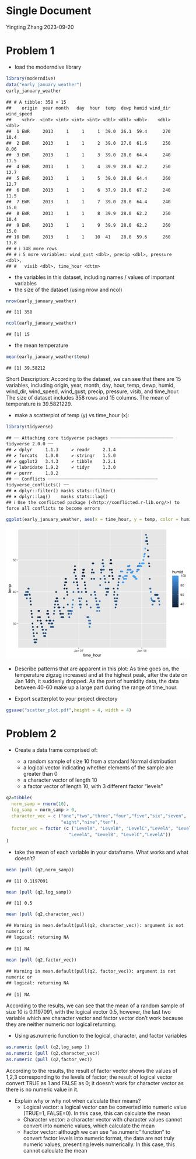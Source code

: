 Single Document
================
Yingting Zhang
2023-09-20

# Problem 1

- load the moderndive library

``` r
library(moderndive)
data("early_january_weather")
early_january_weather
```

    ## # A tibble: 358 × 15
    ##    origin  year month   day  hour  temp  dewp humid wind_dir wind_speed
    ##    <chr>  <int> <int> <int> <int> <dbl> <dbl> <dbl>    <dbl>      <dbl>
    ##  1 EWR     2013     1     1     1  39.0  26.1  59.4      270      10.4 
    ##  2 EWR     2013     1     1     2  39.0  27.0  61.6      250       8.06
    ##  3 EWR     2013     1     1     3  39.0  28.0  64.4      240      11.5 
    ##  4 EWR     2013     1     1     4  39.9  28.0  62.2      250      12.7 
    ##  5 EWR     2013     1     1     5  39.0  28.0  64.4      260      12.7 
    ##  6 EWR     2013     1     1     6  37.9  28.0  67.2      240      11.5 
    ##  7 EWR     2013     1     1     7  39.0  28.0  64.4      240      15.0 
    ##  8 EWR     2013     1     1     8  39.9  28.0  62.2      250      10.4 
    ##  9 EWR     2013     1     1     9  39.9  28.0  62.2      260      15.0 
    ## 10 EWR     2013     1     1    10  41    28.0  59.6      260      13.8 
    ## # ℹ 348 more rows
    ## # ℹ 5 more variables: wind_gust <dbl>, precip <dbl>, pressure <dbl>,
    ## #   visib <dbl>, time_hour <dttm>

- the variables in this dataset, including names / values of important
  variables
- the size of the dataset (using nrow and ncol)

``` r
nrow(early_january_weather)
```

    ## [1] 358

``` r
ncol(early_january_weather)
```

    ## [1] 15

- the mean temperature

``` r
mean(early_january_weather$temp)
```

    ## [1] 39.58212

Short Description: According to the dataset, we can see that there are
15 variables, including origin, year, month, day, hour, temp, dewp,
humid, wind_dir, wind_speed, wind_gust, precip, pressure, visib, and
time_hour. The size of dataset includes 358 rows and 15 columns. The
mean of temperature is 39.5821229.

- make a scatterplot of temp (y) vs time_hour (x):

``` r
library(tidyverse)
```

    ## ── Attaching core tidyverse packages ──────────────────────── tidyverse 2.0.0 ──
    ## ✔ dplyr     1.1.3     ✔ readr     2.1.4
    ## ✔ forcats   1.0.0     ✔ stringr   1.5.0
    ## ✔ ggplot2   3.4.3     ✔ tibble    3.2.1
    ## ✔ lubridate 1.9.2     ✔ tidyr     1.3.0
    ## ✔ purrr     1.0.2     
    ## ── Conflicts ────────────────────────────────────────── tidyverse_conflicts() ──
    ## ✖ dplyr::filter() masks stats::filter()
    ## ✖ dplyr::lag()    masks stats::lag()
    ## ℹ Use the conflicted package (<http://conflicted.r-lib.org/>) to force all conflicts to become errors

``` r
ggplot(early_january_weather, aes(x = time_hour, y = temp, color = humid)) + geom_point()
```

![](p8105_hw1_yz4434_files/figure-gfm/unnamed-chunk-4-1.png)<!-- -->

- Describe patterns that are apparent in this plot: As time goes on, the
  temperature zigzag increased and at the highest peak, after the date
  on Jan 14th, it suddenly dropped. As the part of humidity data, the
  data between 40-60 make up a large part during the range of time_hour.

- Export scatterplot to your project directory

``` r
ggsave("scatter_plot.pdf",height = 4, width = 4)
```

# Problem 2

- Create a data frame comprised of:

  - a random sample of size 10 from a standard Normal distribution
  - a logical vector indicating whether elements of the sample are
    greater than 0
  - a character vector of length 10
  - a factor vector of length 10, with 3 different factor “levels”

``` r
q2=tibble(
  norm_samp = rnorm(10),
  log_samp = norm_samp > 0,
  character_vec = c ("one","two","three","four","five","six","seven",
                     "eight","nine","ten"),
  factor_vec = factor (c ("LevelA", "LevelB", "LevelC","LevelA", "LevelB", "LevelC",
                        "LevelA", "LevelB", "LevelC","LevelA"))
)
```

- take the mean of each variable in your dataframe. What works and what
  doesn’t?

``` r
mean (pull (q2,norm_samp))
```

    ## [1] 0.1197091

``` r
mean (pull (q2,log_samp))
```

    ## [1] 0.5

``` r
mean (pull (q2,character_vec))
```

    ## Warning in mean.default(pull(q2, character_vec)): argument is not numeric or
    ## logical: returning NA

    ## [1] NA

``` r
mean (pull (q2,factor_vec))
```

    ## Warning in mean.default(pull(q2, factor_vec)): argument is not numeric or
    ## logical: returning NA

    ## [1] NA

According to the results, we can see that the mean of a random sample of
size 10 is 0.1197091, with the logical vector 0.5, however, the last two
variable which are character vector and factor vector don’t work because
they are neither numeric nor logical returning.

- Using as.numeric function to the logical, character, and factor
  variables

``` r
as.numeric (pull (q2,log_samp ))
as.numeric (pull (q2,character_vec))
as.numeric (pull (q2,factor_vec))
```

According to the results, the result of factor vector shows the values
of 1,2,3 corresponding to the levels of factor; the result of logical
vector convert TRUE as 1 and FALSE as 0; it doesn’t work for character
vector as there is no numeric value in it.

- Explain why or why not when calculate their means?
  - Logical vector: a logical vector can be converted into numeric value
    (TRUE=1, FALSE=0). In this case, this can calculate the mean
  - Character vector: a character vector with character values cannot
    convert into numeric values, which calculate the mean
  - Factor vector: although we can use “as.numeric” function” to convert
    factor levels into numeric format, the data are not truly numeric
    values, presenting levels numerically. In this case, this cannot
    calculate the mean
